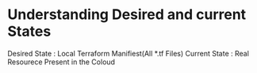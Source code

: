 # Understanding Desired and current States
Desired State :  Local Terraform Manifiest(All *.tf Files)
Current State :  Real Resourece Present in the Coloud 
